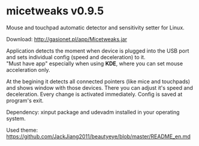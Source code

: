 # micetweaks v0.9.5
Mouse and touchpad automatic detector and sensitivity setter for Linux.

Download: http://gasionet.pl/app/Micetweaks.jar

Application detects the moment when device is plugged into the USB port and sets individual config (speed and deceleration) to it.  
"Must have app" especially when using <B>KDE</B>, where you can set mouse acceleration only.  

At the begining it detects all connected pointers (like mice and touchpads) and shows window with those devices. There you can adjust it's speed and deceleration.
Every change is activated immediately. Config is saved at program's exit.

Dependency: xinput package and udevadm installed in your operating system.

Used theme: https://github.com/JackJiang2011/beautyeye/blob/master/README_en.md
